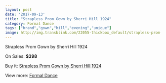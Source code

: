 ```yaml
---
layout: post
date: '2017-09-13'
title: "Strapless Prom Gown by Sherri Hill 1924"
category: Formal Dance
tags: ["brand","gown","hill","evening","unique"]
image: http://img.transblink.com/22055-thickbox_default/strapless-prom-gown-by-sherri-hill-1924.jpg
---
```

Strapless Prom Gown by Sherri Hill 1924

On Sales: **$398**
<a href="https://www.transblink.com/en/formal-dance/6997-strapless-prom-gown-by-sherri-hill-1924.html"><amp-img layout="responsive" width="600" height="600" src="//img.transblink.com/22055-thickbox_default/strapless-prom-gown-by-sherri-hill-1924.jpg" alt="Strapless Prom Gown by Sherri Hill 1924 0" /></a>
<a href="https://www.transblink.com/en/formal-dance/6997-strapless-prom-gown-by-sherri-hill-1924.html"><amp-img layout="responsive" width="600" height="600" src="//img.transblink.com/22057-thickbox_default/strapless-prom-gown-by-sherri-hill-1924.jpg" alt="Strapless Prom Gown by Sherri Hill 1924 1" /></a>
<a href="https://www.transblink.com/en/formal-dance/6997-strapless-prom-gown-by-sherri-hill-1924.html"><amp-img layout="responsive" width="600" height="600" src="//img.transblink.com/22056-thickbox_default/strapless-prom-gown-by-sherri-hill-1924.jpg" alt="Strapless Prom Gown by Sherri Hill 1924 2" /></a>

Buy it: [Strapless Prom Gown by Sherri Hill 1924](https://www.transblink.com/en/formal-dance/6997-strapless-prom-gown-by-sherri-hill-1924.html "Strapless Prom Gown by Sherri Hill 1924")

View more: [Formal Dance](https://www.transblink.com/en/6-formal-dance "Formal Dance")